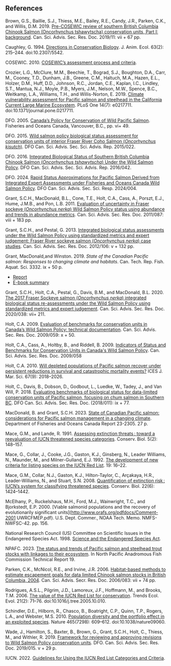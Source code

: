 ## References

Brown, G.S., Baillie, S.J., Thiess, M.E., Bailey, R.E., Candy, J.R., Parken, C.K., and Willis, D.M. 2019. [Pre-COSEWIC review of southern British Columbia Chinook Salmon (Oncorhynchus tshawytscha) conservation units, Part I: background](https://publications.gc.ca/collections/collection_2019/mpo-dfo/fs70-5/Fs70-5-2019-011-eng.pdf). Can. Sci. Advis. Sec. Res. Doc. 2019/11: vii + 67 pp. 

Caughley, G. 1994. [Directions in Conservation Biology](https://www.google.com/url?sa=t&source=web&rct=j&opi=89978449&url=https://www.zoology.ubc.ca/bdg/pdfs_bdg/2013/fall/Caughley_1994_JAE.pdf&ved=2ahUKEwiZuNqNh86HAxXuGzQIHSCmCVgQFnoECBMQAQ&usg=AOvVaw1T_dBMFgD587lU-C4e4IS). J. Anim. Ecol. 63(2): 215–244. doi:10.2307/5542.

COSEWIC. 2010. [COSEWIC’s assessment process and criteria](https://www.canada.ca/content/dam/eccc/migration/cosewic-cosepac/94d0444d-369c-49ed-a586-ec00c3fef69b/assessment_process_and_criteria_e.pdf).

Crozier, L.G., McClure, M.M., Beechie, T., Bograd, S.J., Boughton, D.A., Carr, M., Cooney, T.D., Dunham, J.B., Greene, C.M., Haltuch, M.A., Hazen, E.L., Holzer, D.M., Huff, D.D., Johnson, R.C., Jordan, C.E., Kaplan, I.C., Lindley, S.T., Mantua, N.J., Moyle, P.B., Myers, J.M., Nelson, M.W., Spence, B.C., Weitkamp, L.A., Williams, T.H., and Willis-Norton, E. 2019. [Climate vulnerability assessment for Pacific salmon and steelhead in the California Current Large Marine Ecosystem](http://dx.plos.org/10.1371/journal.pone.0217711). PLoS One 14(7): e0217711. doi:10.1371/journal.pone.0217711.

DFO. 2005. [Canada’s Policy for Conservation of Wild Pacific Salmon](https://www.pac.dfo-mpo.gc.ca/fm-gp/species-especes/salmon-saumon/wsp-pss/policy-politique/index-eng.html). Fisheries and Oceans Canada, Vancouver, B.C., pp. vi+ 49. 

DFO. 2015. [Wild salmon policy biological status assessment for conservation units of interior Fraser River Coho Salmon (*Oncorhynchus kisutch*)](https://waves-vagues.dfo-mpo.gc.ca/library-bibliotheque/364851.pdf). DFO Can. Sci. Advis. Sec. Sci. Advis. Rep. 2015/022.

DFO. 2016. [Integrated Biological Status of Southern British Columbia Chinook Salmon (*Oncorhynchus tshawytscha*) Under the Wild Salmon Policy](https://waves-vagues.dfo-mpo.gc.ca/library-bibliotheque/40595419.pdf). DFO Can. Sci. Advis. Sec. Sci. Advis. Rep. 2016/042.

DFO. 2024. [Rapid Status Approximations for Pacific Salmon Derived from Integrated Expert Assessments under Fisheries and Oceans Canada Wild Salmon Policy](https://www.dfo-mpo.gc.ca/csas-sccs/Publications/ScR-RS/2024/2024_004-eng.pdf). DFO Can. Sci. Advis. Sec. Sci. Resp. 2024/004. 

Grant, S.C.H., MacDonald, B.L., Cone, T.E., Holt, C.A., Cass, A., Porszt, E.J., Hume, J.M.B., and Pon, L.B. 2011. [Evaluation of uncertainty in Fraser sockeye (*Oncorhynchus nerka*) Wild Salmon Policy status using abundance and trends in abundance metrics](https://science-catalogue.canada.ca/record=4054219~S6). Can. Sci. Advis. Sec. Res. Doc. 2011/087: viii + 183 pp. 

Grant, S.C.H., and Pestal, G. 2013. [Integrated biological status assessments under the Wild Salmon Policy using standardized metrics and expert judgement: Fraser River sockeye salmon (*Oncorhynchus nerka*) case studies](https://waves-vagues.dfo-mpo.gc.ca/Library/349637.pdf). Can. Sci. Advis. Sec. Res. Doc. 2012/106: v + 132 pp.

Grant, MacDonald,and Winston. 2019. *State of the Canadian Pacific salmon: Responses to changing climate and  habitats*. Can. Tech. Rep. Fish. Aquat. Sci. 3332. ix + 50 p.
- [Report](https://waves-vagues.dfo-mpo.gc.ca/library-bibliotheque/40807071.pdf)
- [E-book summary](https://www.dfo-mpo.gc.ca/species-especes/publications/salmon-saumon/state-etat-2019/ebook/index-eng.html)

Grant, S.C.H., Holt, C.A., Pestal, G., Davis, B.M., and MacDonald, B.L. 2020. [The 2017 Fraser Sockeye salmon (*Oncorhynchus nerka*) integrated biological status re-assessments under the Wild Salmon Policy using standardized metrics and expert judgement](http://www.dfo-mpo.gc.ca/csas-sccs/Publications/ResDocs-DocRech/2020/2020_038-eng.pdf). Can. Sci. Advis. Sec. Res. Doc. 2020/038: vii+ 211. 

Holt, C.A. 2009. [Evaluation of benchmarks for conservation units in Canada’s Wild Salmon Policy: technical documentation](https://www.dfo-mpo.gc.ca/csas-sccs/publications/resdocs-docrech/2009/2009_059-eng.htm). Can. Sci. Advis. Sec. Res. Doc. 2009/059: x + 50.

Holt, C.A., Cass, A., Holtby, B., and Riddell, B. 2009. [Indicators of Status and Benchmarks for Conservation Units in Canada's Wild Salmon Policy](https://www.dfo-mpo.gc.ca/csas-sccs/publications/resdocs-docrech/2009/2009_058-eng.htm). Can. Sci. Advis. Sec. Res. Doc. 2009/058

Holt, C.A. 2010. [Will depleted populations of Pacific salmon recover under persistent reductions in survival and catastrophic mortality events?](https://academic.oup.com/icesjms/article/67/9/2018/620513) ICES J. Mar. Sci. 67(9): 2018–2026.

Holt, C., Davis, B., Dobson, D., Godbout, L., Luedke, W., Tadey, J., and Van Will, P. 2018. [Evaluating benchmarks of biological status for data-limited conservation units of Pacific salmon, focusing on chum salmon in Southern BC](https://waves-vagues.dfo-mpo.gc.ca/library-bibliotheque/40759386.pdf). DFO Can. Sci. Advis. Sec. Res. Doc. (2018/011): ix + 77. 

MacDonald, B. and Grant, S.C.H. 2023. [State of Canadian Pacific salmon: considerations for Pacific salmon management in a changing climate](https://waves-vagues.dfo-mpo.gc.ca/library-bibliotheque/41213531.pdf). Department of Fisheries and Oceans Canada
Report 23-2305. 27 p.

Mace, G.M., and Lande, R. 1991. [Assessing extinction threats : toward a reevaluation of IUCN threatened species categories](https://conbio.onlinelibrary.wiley.com/doi/10.1111/j.1523-1739.1991.tb00119.x). Conserv. Biol. 5(2): 148–157. 

Mace, G., Collar, J., Cooke, J.G., Gaston, K.J., Ginsberg, N., Leader Williams, N., Maunder, M., and Milner-Gulland, E.J. 1992. [The development of new criteria for listing species on the IUCN Red List](https://www.researchgate.net/publication/236679197_The_development_of_new_criteria_for_listing_species_on_the_IUCN_Red_List). 19: 16–22. 

Mace, G.M., Collar, N.J., Gaston, K.J., Hilton-Taylor, C., Arçakaya, H.R., Leader-Williams, N., and Stuart, S.N. 2008. [Quantification of extinction risk : IUCN’s system for classifying threatened species](https://conbio.onlinelibrary.wiley.com/doi/10.1111/j.1523-1739.2008.01044.x). Conserv. Biol. 22(6): 1424–1442. 

McElhany, P., Ruckelshaus, M.H., Ford, M.J., Wainwright, T.C., and Bjorkstedt, E.P. 2000. [Viable salmonid populations and the recovery of evolutionarily significant units](http://www.orafs.org/pdfdocs/Comment-2001 UWRCFMEP.pdf). U.S. Dept. Commer., NOAA Tech. Memo. NMFS-NWFSC-42. pp. 156. 

National Research Council (US) Committee on Scientific Issues in the Endangered Species Act. 1998. [Science and the Endangered Species Act](https://nap.nationalacademies.org/catalog/4978/science-and-the-endangered-species-act).

NPAFC. 2023. [The status and trends of Pacific salmon and steelhead trout stocks with linkages to their ecosystem](https://www.npafc.org/TR19/). In North Pacific Anadromous Fish Commission Technical Report 19. 

Parken, C.K., McNicol, R.E., and Irvine, J.R. 2006. [Habitat-based methods to estimate escapement goals for data limited Chinook salmon stocks in British Columbia, 2004](https://waves-vagues.dfo-mpo.gc.ca/library-bibliotheque/326898.pdf). Can. Sci. Advis. Secr. Res. Doc. 2006/083: vii + 74 pp. 

Rodrigues, A.S.L., Pilgrim, J.D., Lamoreux, J.F., Hoffmann, M., and Brooks, T.M. 2006. [The value of the IUCN Red List for conservation](https://www.sciencedirect.com/science/article/abs/pii/S0169534705003320). Trends Ecol. Evol. 21(2): 71–76. doi:10.1016/j.tree.2005.10.010.
 
Schindler, D.E., Hilborn, R., Chasco, B., Boatright, C.P., Quinn, T.P., Rogers, L.A., and Webster, M.S. 2010. [Population diversity and the portfolio effect in an exploited species](http://www.nature.com/articles/nature09060). Nature 465(7298): 609–612. doi:10.1038/nature09060.

Wade, J., Hamilton, S., Baxter, B., Brown, G., Grant, S.C.H., Holt, C., Thiess, M., and Withler, R. 2019. [Framework for reviewing and approving revisions to Wild Salmon Policy conservation units](https://waves-vagues.dfo-mpo.gc.ca/library-bibliotheque/40780399.pdf). DFO. Can. Sci. Advis. Sec. Res. Doc. 2019/015. v + 29 p.

IUCN. 2022. [Guidelines for Using the IUCN Red List Categories and Criteria](https://www.iucnredlist.org/resources/redlistguidelines). 





